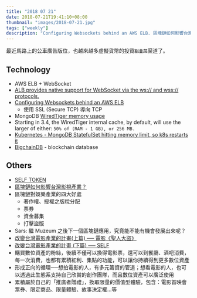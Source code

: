 ```yaml
---
title: "2018 07 21"
date: 2018-07-21T19:41:10+08:00
thumbnail: "images/2018-07-21.jpg"
tags: ["weekly"]
description: "Configuring Websockets behind an AWS ELB. 區塊鏈如何影響台灣影視產業？  改變台灣電影產業的計畫"
---
```


最近馬路上的公車廣告版位，也越來越多虛擬貨幣的投資<del>`割韭菜`</del>渠道了。

## Technology

* AWS ELB + WebSocket
 * [ALB provides native support for WebSocket via the ws:// and wss:// protocols.](https://aws.amazon.com/tw/blogs/aws/new-aws-application-load-balancer/)
 * [Configuring Websockets behind an AWS ELB](https://blog.jverkamp.com/2015/07/20/configuring-websockets-behind-an-aws-elb/)
     * 使用 SSL (Secure TCP) 導向 TCP
* MongoDB [WiredTiger memory usage](https://docs.mongodb.com/manual/core/wiredtiger/#memory-use)
 * Starting in 3.4, the WiredTiger internal cache, by default, will use the larger of either:
     `50% of (RAM - 1 GB), or 256 MB.`
 * [Kubernetes - MongoDB StatefulSet hitting memory limit, so k8s restarts it](https://github.com/bigchaindb/bigchaindb/issues/1655)
* [BigchainDB](https://www.bigchaindb.com/) - blockchain database

## Others

* [SELF TOKEN](https://selftoken.co/)
* [區塊鏈如何影響台灣影視產業？](https://medium.com/self-token-cn/區塊鏈如何影響台灣影視產業-81f9e7923dcd)
 * 區塊鏈對娛樂產業的四大好處
     * 著作權、授權之版稅分配
     * 票券
     * 資金募集
     * 打擊盜版
 * Sars: 繼 Muzeum 之後下一個區塊鏈應用，究竟能不能有機會發展出來呢？
* [改變台灣電影產業的計畫(上篇) ── 電影《聖人大盜》](https://medium.com/self-token-cn/51f4065d1bd2)
* [改變台灣電影產業的計畫 (下篇) ── SELF](https://medium.com/self-token-cn/76ad15bca6b1)
 * 購買數位資產的粉絲，後續不僅可以換得電影票，還可以到餐廳、酒吧消費，每一次消費，也都有累積紅利、集點的功能，可以讓你持續得到更多數位資產
 * 形成正向的循環──想拍電影的人，有多元籌資的管道；想看電影的人，也可以透過此生態系支持自己欣賞的創作團隊，而且數位資產可以廣泛使用
 * 累積屬於自己的「推廣者贈禮」，換取限量的價值型體驗，包含：電影首映會票券、限定商品、限量體驗、故事決定權...等
